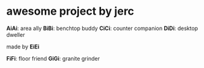 # awesome project by jerc

**AiAi**: area ally
**BiBi**: benchtop buddy
**CiCi**: counter companion
**DiDi**: desktop dweller

made by **EiEi**

**FiFi**: floor friend
**GiGi**: granite grinder